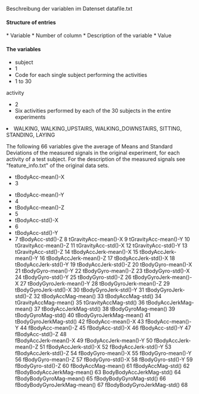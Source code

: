 Beschreibung der variablen im  Datenset datafile.txt

<h4> Structure of entries </h4>
* Variable
* Number of column
* Description of the variable
* Value


<h4> The variables </h4>

* subject        
* 1
* Code for each single subject performing the activities	
* 1 to 30

activity
* 2	
* Six activities performed by each of the 30 subjects in the entire experiments
<li> WALKING, WALKING_UPSTAIRS, WALKING_DOWNSTAIRS, SITTING, STANDING, LAYING </li>

<p> The following 66 variables give the average of Means and Standard Deviations of the measured signals in the original experiment, for each activity of a test subject. For the description of the measured signals see "feature_info.txt" of the original data sets.</p>

* tBodyAcc-mean()-X
* 3
+ tBodyAcc-mean()-Y
+ 4
+ tBodyAcc-mean()-Z
+ 5	
+ tBodyAcc-std()-X		
+ 6
+ tBodyAcc-std()-Y
+ 7
tBodyAcc-std()-Z		8
tGravityAcc-mean()-X		9
tGravityAcc-mean()-Y		10
tGravityAcc-mean()-Z		11
tGravityAcc-std()-X		12
tGravityAcc-std()-Y		13
tGravityAcc-std()-Z		14
tBodyAccJerk-mean()-X		15
tBodyAccJerk-mean()-Y		16
tBodyAccJerk-mean()-Z		17
tBodyAccJerk-std()-X		18
tBodyAccJerk-std()-Y		19
tBodyAccJerk-std()-Z		20
tBodyGyro-mean()-X		21
tBodyGyro-mean()-Y		22
tBodyGyro-mean()-Z		23
tBodyGyro-std()-X		24
tBodyGyro-std()-Y		25
tBodyGyro-std()-Z		26
tBodyGyroJerk-mean()-X		27
tBodyGyroJerk-mean()-Y		28
tBodyGyroJerk-mean()-Z		29
tBodyGyroJerk-std()-X		30
tBodyGyroJerk-std()-Y		31
tBodyGyroJerk-std()-Z		32
tBodyAccMag-mean()		33
tBodyAccMag-std()		34
tGravityAccMag-mean()		35
tGravityAccMag-std()		36
tBodyAccJerkMag-mean()		37
tBodyAccJerkMag-std()		38
tBodyGyroMag-mean()		39
tBodyGyroMag-std()		40
tBodyGyroJerkMag-mean()		41
tBodyGyroJerkMag-std()		42
fBodyAcc-mean()-X		43
fBodyAcc-mean()-Y		44
fBodyAcc-mean()-Z		45
fBodyAcc-std()-X		46
fBodyAcc-std()-Y		47
fBodyAcc-std()-Z		48	
fBodyAccJerk-mean()-X		49
fBodyAccJerk-mean()-Y		50
fBodyAccJerk-mean()-Z		51
fBodyAccJerk-std()-X		52
fBodyAccJerk-std()-Y		53
fBodyAccJerk-std()-Z		54
fBodyGyro-mean()-X		55
fBodyGyro-mean()-Y		56
fBodyGyro-mean()-Z		57
fBodyGyro-std()-X		58
fBodyGyro-std()-Y		59
fBodyGyro-std()-Z		60
fBodyAccMag-mean()		61
fBodyAccMag-std()		62
fBodyBodyAccJerkMag-mean()	63
BodyBodyAccJerkMag-std()	64
fBodyBodyGyroMag-mean()		65
fBodyBodyGyroMag-std()		66
fBodyBodyGyroJerkMag-mean()	67
fBodyBodyGyroJerkMag-std()	68
